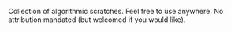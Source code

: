 Collection of algorithmic scratches. Feel free to use anywhere. No attribution mandated (but welcomed if you would like).

